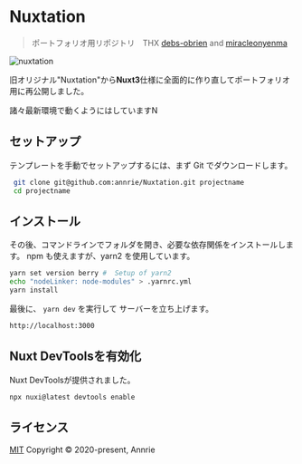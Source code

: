 # Nuxtation 

> ポートフォリオ用リポジトリ　THX [debs-obrien](https://github.com/debs-obrien) and [miracleonyenma](https://github.com/miracleonyenma/content-v2-blog)

![nuxtation](https://user-images.githubusercontent.com/5172584/219685899-f21d7608-2cd0-4fe1-872f-f25822ae2551.png)

旧オリジナル"Nuxtation"から**Nuxt3**仕様に全面的に作り直してポートフォリオ用に再公開しました。

諸々最新環境で動くようにはしていますN

## セットアップ

テンプレートを手動でセットアップするには、まず Git でダウンロードします。

```bash
 git clone git@github.com:annrie/Nuxtation.git projectname
 cd projectname
```

## インストール

その後、コマンドラインでフォルダを開き、必要な依存関係をインストールします。 npm も使えますが、yarn2 を使用しています。

```bash
yarn set version berry #  Setup of yarn2
echo "nodeLinker: node-modules" > .yarnrc.yml
yarn install
```

最後に、 `yarn dev` を実行して サーバーを立ち上げます。

```bash
http://localhost:3000
```

## Nuxt DevToolsを有効化
Nuxt DevToolsが提供されました。

```bash
npx nuxi@latest devtools enable
```

## ライセンス

[MIT](https://github.com/annrie/Vuedation/master/LICENSE)
Copyright &copy; 2020-present, Annrie
